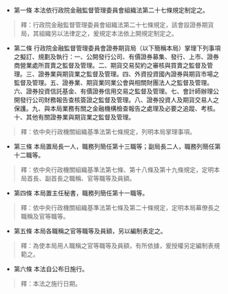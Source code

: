 * 第一條 本法依行政院金融監督管理委員會組織法第二十七條規定制定之。

> 釋：行政院金融監督管理委員會組織法第二十七條規定，該會設證券期貨局，其組織另以法律定之，爰規定本法依上開規定制定之。

* 第二條 行政院金融監督管理委員會證券期貨局（以下簡稱本局）掌理下列事項之擬訂、規劃及執行：一、公開發行公司、有價證券募集、發行、上市、證券商營業處所買賣之監督及管理。二、期貨交易契約之審核與買賣之監督及管理。三、證券業與期貨業之監督及管理。四、外資投資國內證券與期貨市場之監督及管理。五、證券業、期貨業同業公會與相關財團法人之監督及管理。六、證券投資信託基金、有價證券信用交易之監督及管理。七、會計師辦理公開發行公司財務報告查核簽證之監督及管理。八、證券投資人及期貨交易人之保護。九、與本局業務有關之金融機構檢查報告之處理及必要之追蹤、考核。十、其他有關證券業與期貨業之監督及管理。

> 釋：依中央行政機關組織基準法第七條規定，列明本局掌理事項。

* 第三條 本局置局長一人，職務列簡任第十三職等；副局長二人，職務列簡任第十二職等。

> 釋：依中央行政機關組織基準法第七條、第十八條及第十九條規定，定明本局首長、副首長之職稱、官等職等及員額。

* 第四條 本局置主任秘書，職務列簡任第十一職等。

> 釋：依中央行政機關組織基準法第七條及第二十條規定，定明本局幕僚長之職稱及官等職等。

* 第五條 本局各職稱之官等職等及員額，另以編制表定之。

> 釋：為使本局用人職稱之官等職等及員額，有所依據，爰授權另定編制表規範之。

* 第六條 本法自公布日施行。

> 釋：本法之施行日期。

